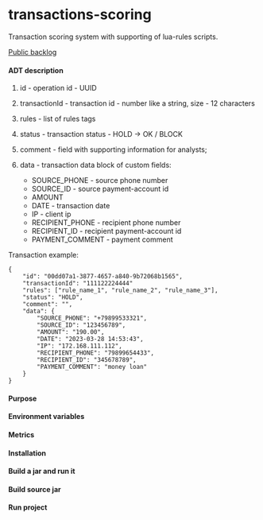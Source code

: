 # transactions-scoring
Transaction scoring system with supporting of lua-rules scripts.

[Public backlog](https://trello.com/b/zdg7RtHf/transactions-scoring-system)

#### ADT description

1. id - operation id - UUID
2. transactionId - transaction id - number like a string, size - 12 characters
3. rules - list of rules tags
4. status - transaction status - HOLD -> OK / BLOCK
5. comment - field with supporting information for analysts;
6. data - transaction data block of custom fields:

   - SOURCE_PHONE - source phone number
   - SOURCE_ID -  source payment-account id
   - AMOUNT
   - DATE  - transaction date
   - IP - client ip
   - RECIPIENT_PHONE - recipient phone number
   - RECIPIENT_ID - recipient payment-account id
   - PAYMENT_COMMENT - payment comment

Transaction example:

```
{
    "id": "00dd07a1-3877-4657-a840-9b72068b1565",
    "transactionId": "111122224444"
    "rules": ["rule_name_1", "rule_name_2", "rule_name_3"],
    "status": "HOLD",
    "comment": "",
    "data": {
        "SOURCE_PHONE": "+79899533321",
        "SOURCE_ID": "123456789",
        "AMOUNT": "190.00",
        "DATE": "2023-03-28 14:53:43",
        "IP": "172.168.111.112",
        "RECIPIENT_PHONE": "79899654433",
        "RECIPIENT_ID": "345678789",
        "PAYMENT_COMMENT": "money loan"
    }
}
```


#### Purpose

#### Environment variables

#### Metrics

#### Installation

#### Build a jar and run it

#### Build source jar

#### Run project

